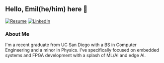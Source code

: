 ## Hello, Emil(he/him) here 👋

[![Resume](https://img.shields.io/badge/RESUME-2E8B57?style=for-the-badge&logoColor=white)]()
[![LinkedIn](https://img.shields.io/badge/LINKEDIN-0077B5?style=for-the-badge&logo=linkedin&logoColor=white)](/EmilGuzman_Embedded.pdf)

<!--
**emguz/emguz** is a ✨ _special_ ✨ repository because its `README.md` (this file) appears on your GitHub profile.

Here are some ideas to get you started:

- 🔭 I’m currently working on ...
- 🌱 I’m currently learning ...
- 👯 I’m looking to collaborate on ...
- 🤔 I’m looking for help with ...
- 💬 Ask me about ...
- 📫 How to reach me: ...
- 😄 Pronouns: ...
- ⚡ Fun fact: ...
-->

### About Me
I'm a recent graduate from UC San Diego with a BS in Computer Engineering and a minor in Physics. I've specifically focused on embedded systems and FPGA development with a splash of ML/AI and edge AI.
